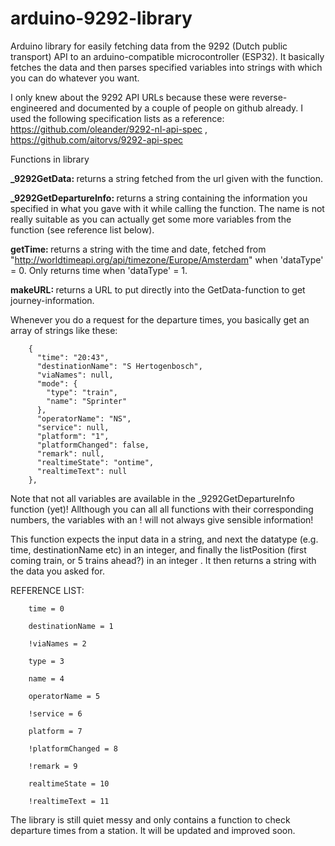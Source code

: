 # arduino-9292-library
Arduino library for easily fetching data from the 9292 (Dutch public transport) API to an arduino-compatible microcontroller (ESP32).
It basically fetches the data and then parses specified variables into strings with which you can do whatever you want.

I only knew about the 9292 API URLs because these were reverse-engineered and documented by a couple of people on github already. I used the following specification lists as a reference: https://github.com/oleander/9292-nl-api-spec , https://github.com/aitorvs/9292-api-spec

Functions in library

<b>_9292GetData: </b> returns a string fetched from the url given with the function.

<b>_9292GetDepartureInfo: </b> returns a string containing the information you specified in what you gave with it while calling the function. The name is not really suitable as you can actually get some more variables from the function (see reference list below).

<b>getTime: </b> returns a string with the time and date, fetched from "http://worldtimeapi.org/api/timezone/Europe/Amsterdam" when 'dataType' = 0. Only returns time when 'dataType' = 1.

<b>makeURL: </b> returns a URL to put directly into the GetData-function to get journey-information. 
	
	
Whenever you do a request for the departure times, you basically get an array of strings like these:

		{
		  "time": "20:43",
		  "destinationName": "S Hertogenbosch",
		  "viaNames": null,
		  "mode": {
		    "type": "train",
		    "name": "Sprinter"
		  },
		  "operatorName": "NS",
		  "service": null,
		  "platform": "1",
		  "platformChanged": false,
		  "remark": null,
		  "realtimeState": "ontime",
		  "realtimeText": null
		},

Note that not all variables are available in the _9292GetDepartureInfo function (yet)! 
Allthough you can all all functions with their corresponding numbers, the variables with an ! will not always give sensible information!

This function expects the input data in a string, and next the datatype (e.g. time, destinationName etc) in an integer, 
and finally the listPosition (first coming train, or 5 trains ahead?) in an integer . It then returns a string with the data you asked for.
		
REFERENCE LIST: 

		time = 0
		
		destinationName = 1
		
		!viaNames = 2
		
		type = 3
		
		name = 4
		
		operatorName = 5
		
		!service = 6
		
		platform = 7
		
		!platformChanged = 8
		
		!remark = 9
		
		realtimeState = 10
		
		!realtimeText = 11
		
		
The library is still quiet messy and only contains a function to check departure times from a station. It will be updated and improved soon.
		
